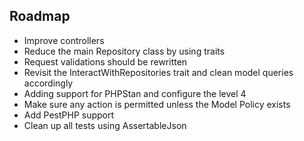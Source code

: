## Roadmap

- Improve controllers
- Reduce the main Repository class by using traits
- Request validations should be rewritten 
- Revisit the InteractWithRepositories trait and clean model queries accordingly
- Adding support for PHPStan and configure the level 4
- Make sure any action is permitted unless the Model Policy exists
- Add PestPHP support
- Clean up all tests using AssertableJson
